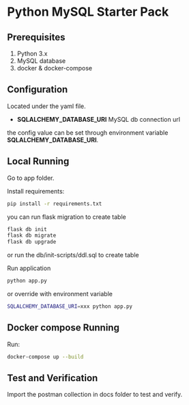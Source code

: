 # Python MySQL Starter Pack

## Prerequisites
1. Python 3.x
2. MySQL database
3. docker & docker-compose

## Configuration

Located under the yaml file.

- **SQLALCHEMY_DATABASE_URI** MySQL db connection url

the config value can be set through environment variable **SQLALCHEMY_DATABASE_URI**.

## Local Running

Go to app folder.

Install requirements:

```bash
pip install -r requirements.txt
```

you can run flask migration to create table

```bash
flask db init
flask db migrate
flask db upgrade
```
or run the db/init-scripts/ddl.sql to create table


Run application

```bash
python app.py
```

or override with environment variable

```bash
SQLALCHEMY_DATABASE_URI=xxx python app.py
```


## Docker compose Running

Run:
```bash
docker-compose up --build
```


## Test and Verification

Import the postman collection in docs folder to test and verify.